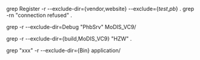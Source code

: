 grep Register -r --exclude-dir={vendor,website} --exclude={*test*,*pb*} .
grep -rn "connection refused" .

grep -r --exclude-dir=Debug "PhbSrv" MoDIS_VC9/

grep -r --exclude-dir={build,MoDIS_VC9} "HZW" .

grep "xxx" -r --exclude-dir={Bin} application/
